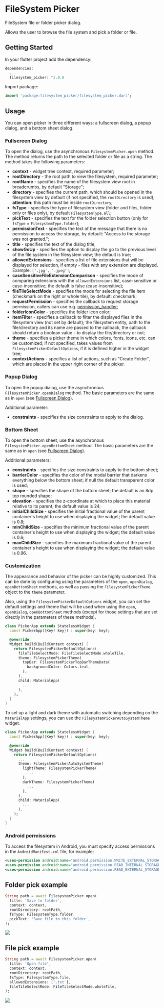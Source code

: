 # FileSystem Picker

FileSystem file or folder picker dialog.

Allows the user to browse the file system and pick a folder or file.

## Getting Started

In your flutter project add the dependency:

```dart
dependencies:
  ...
  filesystem_picker: ^3.0.0
```

Import package:
```dart
import 'package:filesystem_picker/filesystem_picker.dart';
```

## Usage

You can open picker in three different ways: a fullscreen dialog, a popup dialog, and a bottom sheet dialog.

### Fullscreen Dialog

To open the dialog, use the asynchronous `FilesystemPicker.open` method. The method returns the path to the selected folder or file as a string.
The method takes the following parameters:
* **context** - widget tree context, required parameter;
* **rootDirectory** - the root path to view the filesystem, required parameter;
* **rootName** - specifies the name of the filesystem view root in breadcrumbs, by default "Storage";
* **directory** - specifies the current path, which should be opened in the filesystem view by default (if not specified, the `rootDirectory` is used); **attention:** this path must be inside `rootDirectory`;
* **fsType** - specifies the type of filesystem view (folder and files, folder only or files only), by default `FilesystemType.all`;
* **pickText** - specifies the text for the folder selection button (only for `fsType` = `FilesystemType.folder`);
* **permissionText** - specifies the text of the message that there is no permission to access the storage, by default: "Access to the storage was not granted.";
* **title** - specifies the text of the dialog title;
* **showGoUp** - specifies the option to display the go to the previous level of the file system in the filesystem view; the default is true;
* **allowedExtensions** - specifies a list of file extensions that will be displayed for selection, if empty - files with any extension are displayed. Example: `['.jpg', '.jpeg']`;
* **caseSensitiveFileExtensionComparison** - specifies the mode of comparing extensions with the `allowedExtensions` list, case-sensitive or case-insensitive; the default is false (case-insensitive);
* **fileTileSelectMode** - specifies the mode for selecting the file item (checkmark on the right or whole tile), by default: checkmark;
* **requestPermission** - specifies the callback to request storage permission, callers can use e.g. [permission_handler](https://pub.dev/packages/permission_handler);
* **folderIconColor** - specifies the folder icon color;
* **itemFilter** - specifies a callback to filter the displayed files in the filesystem view (not set by default); the filesystem entity, path to the file/directory and its name are passed to the callback, the callback should return a boolean value - to display the file/directory or not;
* **theme** - specifies a picker theme in which colors, fonts, icons, etc. can be customized; if not specified, takes values from `FilesystemPickerDefaultOptions`, if it is defined higher in the widget tree;
* **contextActions** - specifies a list of actions, such as "Create Folder", which are placed in the upper right corner of the picker.

### Popup Dialog

To open the popup dialog, use the asynchronous `FilesystemPicker.openDialog` method. The basic parameters are the same as in `open` (see [Fullscreen Dialog](#fullscreen-dialog)).

Additional parameter:
* **constraints** - specifies the size constraints to apply to the dialog.

### Bottom Sheet

To open the bottom sheet, use the asynchronous `FilesystemPicker.openBottomSheet` method. The basic parameters are the same as in `open` (see [Fullscreen Dialog](#fullscreen-dialog)).

Additional parameters:
* **constraints** - specifies the size constraints to apply to the bottom sheet;
* **barrierColor** - specifies the color of the modal barrier that darkens everything below the bottom sheet; if null the default transparent color is used;
* **shape** - specifies the shape of the bottom sheet; the default is an 8dp top rounded shape;
* **elevation** - specifies the z-coordinate at which to place this material relative to its parent; the default value is 24;
* **initialChildSize** - specifies the initial fractional value of the parent container's height to use when displaying the widget; the default value is 0.8;
* **minChildSize** - specifies the minimum fractional value of the parent container's height to use when displaying the widget; the default value is 0.6;
* **maxChildSize** - specifies the maximum fractional value of the parent container's height to use when displaying the widget; the default value is 0.96.

### Customization

The appearance and behavior of the picker can be highly customized. This can be done by configuring using the parameters of the `open`, `openDialog`, `openBottomSheet` methods, as well as passing the `FilesystemPickerTheme` object to the `theme` parameter.

Also, using the `FilesystemPickerDefaultOptions` widget, you can set the default settings and theme that will be used when using the `open`, `openDialog`, `openBottomSheet` methods (except for those settings that are set directly in the parameters of these methods).

```dart
class PickerApp extends StatelessWidget {
  const PickerApp({Key? key}) : super(key: key);

  @override
  Widget build(BuildContext context) {
    return FilesystemPickerDefaultOptions(
      fileTileSelectMode: FileTileSelectMode.wholeTile,
      theme: FilesystemPickerTheme(
        topBar: FilesystemPickerTopBarThemeData(
          backgroundColor: Colors.teal,
        ),
      ),
      child: MaterialApp(
        ...
      ),
    );
  }
}
```

To set up a light and dark theme with automatic switching depending on the `MaterialApp` settings, you can use the `FilesystemPickerAutoSystemTheme` widget.

```dart
class PickerApp extends StatelessWidget {
  const PickerApp({Key? key}) : super(key: key);

  @override
  Widget build(BuildContext context) {
    return FilesystemPickerDefaultOptions(
      ...
      theme: FilesystemPickerAutoSystemTheme(
        lightTheme: FilesystemPickerTheme(
          ...
        ),
        darkTheme: FilesystemPickerTheme(
          ...
        ),
      ),
      child: MaterialApp(
        ...
      ),
    );
  }
}
```

### Android permissions

To access the filesystem in Android, you must specify access permissions in the `AndroidManifest.xml` file, for example:
```xml
<uses-permission android:name="android.permission.WRITE_EXTERNAL_STORAGE" />
<uses-permission android:name="android.permission.READ_INTERNAL_STORAGE" />
<uses-permission android:name="android.permission.READ_EXTERNAL_STORAGE"/>
```

## Folder pick example

```dart
String path = await FilesystemPicker.open(
  title: 'Save to folder',
  context: context,
  rootDirectory: rootPath,
  fsType: FilesystemType.folder,
  pickText: 'Save file to this folder',
);
```
![](https://github.com/andyduke/filesystem_picker/raw/master/screenshots/folder_pick.png)

## File pick example

```dart
String path = await FilesystemPicker.open(
  title: 'Open file',
  context: context,
  rootDirectory: rootPath,
  fsType: FilesystemType.file,
  allowedExtensions: ['.txt'],
  fileTileSelectMode: FileTileSelectMode.wholeTile,
);
```
![](https://github.com/andyduke/filesystem_picker/raw/master/screenshots/file_pick.png)
